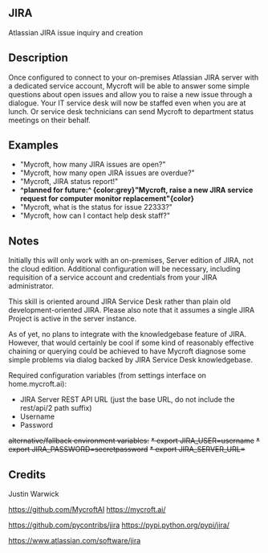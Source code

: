 ## JIRA
Atlassian JIRA issue inquiry and creation

## Description 
Once configured to connect to your on-premises Atlassian JIRA server with a dedicated service account, Mycroft will be able to answer some simple questions about open issues and allow you to raise a new issue through a dialogue. Your IT service desk will now be staffed even when you are at lunch. Or service desk technicians can send Mycroft to department status meetings on their behalf.

## Examples 
* "Mycroft, how many JIRA issues are open?"
* "Mycroft, how many open JIRA issues are overdue?"
* "Mycroft, JIRA status report!"
* __^planned for future:^ {color:grey}"Mycroft, raise a new JIRA service request for computer monitor replacement"{color}__
* "Mycroft, what is the status for issue 22333?"
* "Mycroft, how can I contact help desk staff?"

## Notes
Initially this will only work with an on-premises, Server edition of JIRA, not the cloud edition. Additional configuration will be necessary, including requisition of a service account and credentials from your JIRA administrator. 

This skill is oriented around JIRA Service Desk rather than plain old development-oriented JIRA. Please also note that it assumes a single JIRA Project is active in the server instance.

As of yet, no plans to integrate with the knowledgebase feature of JIRA. However, that would certainly be cool if some kind of reasonably effective chaining or querying could be achieved to have Mycroft diagnose some simple problems via dialog backed by JIRA Service Desk knowledgebase.

Required configuration variables (from settings interface on home.mycroft.ai):
* JIRA Server REST API URL  (just the base URL, do not include the rest/api/2 path suffix)
* Username
* Password 

~~alternative/fallback environment variables:~~
~~* export JIRA_USER=username~~
~~* export JIRA_PASSWORD=secretpassword~~
~~* export JIRA_SERVER_URL=~~

## Credits 
Justin Warwick

https://github.com/MycroftAI		https://mycroft.ai/

https://github.com/pycontribs/jira	https://pypi.python.org/pypi/jira/

https://www.atlassian.com/software/jira
